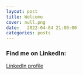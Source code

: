 ```yaml
---
layout: post
title: Welcome
cover: null.png
date:   2022-04-04 21:00:00
categories: posts
---
```


### Find me on LinkedIn:

[LinkedIn profile](https://www.linkedin.com/in/isaac-schultz-1b20ab43/)




